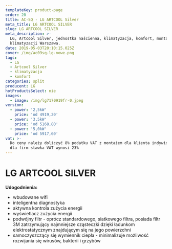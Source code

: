 ```yaml
---
templateKey: product-page
order: 20
title: AC-SQ - LG ARTCOOL Silver
meta_title: LG ARTCOOL SILVER
slug: LG ARTCOOL SILVER
meta_description: >-
  LG, Artcool Silver, jednostka naścienna, klimatyzacja, komfort, montaż
  klimatyzacji Warszawa.
date: 2019-05-03T20:10:15.025Z
cover: /img/ac09sq-lg-nowe.png
tags:
  - LG
  - Artcool Silver
  - klimatyzacja
  - komfort
categories: split
producent: LG
hotProductsSelect: nie
images:
  - image: /img/lg7170919fr-0.jpeg
version:
  - power: '2,5kW'
    price: 'od 4919,20'
  - power: '3,5kW'
    price: 'od 5168,80'
  - power: '5,0kW'
    price: 'od 5917,60'
vat: >-
  Do ceny należy doliczyć 8% podatku VAT z montażem dla klienta indywidualnego,
  dla firm stawka VAT wynosi 23%
---
```

# **LG ARTCOOL SILVER**

**Udogodnienia:**

* wbudowane wifi
* inteligentna diagnostyka
* aktywna kontrola zużycia energii
* wyświetlacz zużycia energii
* podwójny filtr - oprócz standardowego, siatkowego filtra, posiada filtr 3M zatrzymujący najmniejsze cząsteczki dzięki ładunkom elektrostatycznym znajdującym się na jego powierzchni 
* samoczyszczący się wymiennik ciepła - minimalizuje możliwość rozwijania się wirusów, bakterii i grzybów
